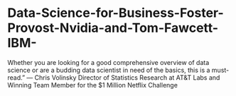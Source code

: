 # Data-Science-for-Business-Foster-Provost-Nvidia-and-Tom-Fawcett-IBM-
Whether you are looking for a good comprehensive overview of data science or are a budding data scientist in need of the basics, this is a must-read.” — Chris Volinsky Director of Statistics Research at AT&amp;T Labs and Winning Team Member for the $1 Million Netflix Challenge
